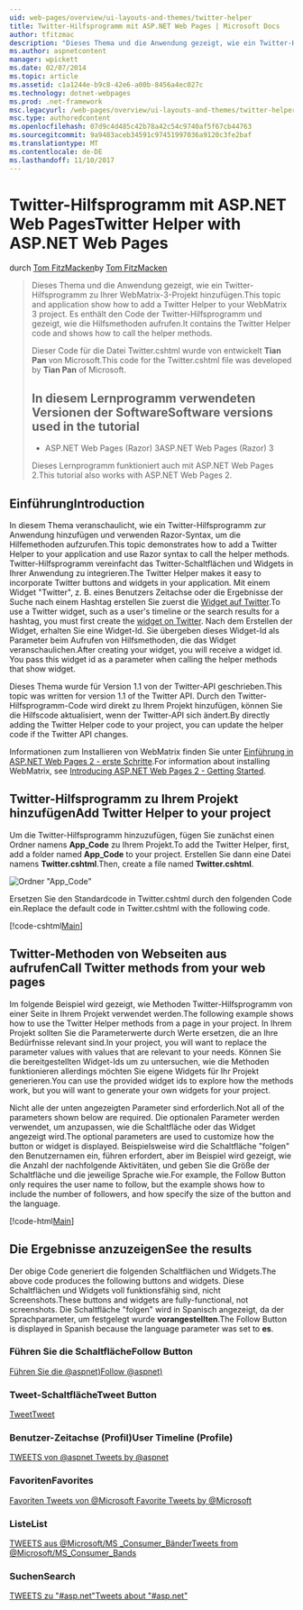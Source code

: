 ```yaml
---
uid: web-pages/overview/ui-layouts-and-themes/twitter-helper
title: Twitter-Hilfsprogramm mit ASP.NET Web Pages | Microsoft Docs
author: tfitzmac
description: "Dieses Thema und die Anwendung gezeigt, wie ein Twitter-Hilfsprogramm zu Ihrer WebMatrix-3-Projekt hinzufügen. Es enthält den Code der Twitter-Hilfsprogramm und zeigt, wie das Hilfsprogramm..."
ms.author: aspnetcontent
manager: wpickett
ms.date: 02/07/2014
ms.topic: article
ms.assetid: c1a1244e-b9c8-42e6-a00b-8456a4ec027c
ms.technology: dotnet-webpages
ms.prod: .net-framework
msc.legacyurl: /web-pages/overview/ui-layouts-and-themes/twitter-helper
msc.type: authoredcontent
ms.openlocfilehash: 07d9c4d485c42b78a42c54c9740af5f67cb44763
ms.sourcegitcommit: 9a9483aceb34591c97451997036a9120c3fe2baf
ms.translationtype: MT
ms.contentlocale: de-DE
ms.lasthandoff: 11/10/2017
---
```

<a name="twitter-helper-with-aspnet-web-pages"></a><span data-ttu-id="8f9c1-104">Twitter-Hilfsprogramm mit ASP.NET Web Pages</span><span class="sxs-lookup"><span data-stu-id="8f9c1-104">Twitter Helper with ASP.NET Web Pages</span></span>
====================
<span data-ttu-id="8f9c1-105">durch [Tom FitzMacken](https://github.com/tfitzmac)</span><span class="sxs-lookup"><span data-stu-id="8f9c1-105">by [Tom FitzMacken](https://github.com/tfitzmac)</span></span>

> <span data-ttu-id="8f9c1-106">Dieses Thema und die Anwendung gezeigt, wie ein Twitter-Hilfsprogramm zu Ihrer WebMatrix-3-Projekt hinzufügen.</span><span class="sxs-lookup"><span data-stu-id="8f9c1-106">This topic and application show how to add a Twitter Helper to your WebMatrix 3 project.</span></span> <span data-ttu-id="8f9c1-107">Es enthält den Code der Twitter-Hilfsprogramm und gezeigt, wie die Hilfsmethoden aufrufen.</span><span class="sxs-lookup"><span data-stu-id="8f9c1-107">It contains the Twitter Helper code and shows how to call the helper methods.</span></span>
> 
> <span data-ttu-id="8f9c1-108">Dieser Code für die Datei Twitter.cshtml wurde von entwickelt **Tian Pan** von Microsoft.</span><span class="sxs-lookup"><span data-stu-id="8f9c1-108">This code for the Twitter.cshtml file was developed by **Tian Pan** of Microsoft.</span></span>
> 
> ## <a name="software-versions-used-in-the-tutorial"></a><span data-ttu-id="8f9c1-109">In diesem Lernprogramm verwendeten Versionen der Software</span><span class="sxs-lookup"><span data-stu-id="8f9c1-109">Software versions used in the tutorial</span></span>
> 
> 
> - <span data-ttu-id="8f9c1-110">ASP.NET Web Pages (Razor) 3</span><span class="sxs-lookup"><span data-stu-id="8f9c1-110">ASP.NET Web Pages (Razor) 3</span></span>
>   
> 
> <span data-ttu-id="8f9c1-111">Dieses Lernprogramm funktioniert auch mit ASP.NET Web Pages 2.</span><span class="sxs-lookup"><span data-stu-id="8f9c1-111">This tutorial also works with ASP.NET Web Pages 2.</span></span>


## <a name="introduction"></a><span data-ttu-id="8f9c1-112">Einführung</span><span class="sxs-lookup"><span data-stu-id="8f9c1-112">Introduction</span></span>

<span data-ttu-id="8f9c1-113">In diesem Thema veranschaulicht, wie ein Twitter-Hilfsprogramm zur Anwendung hinzufügen und verwenden Razor-Syntax, um die Hilfemethoden aufzurufen.</span><span class="sxs-lookup"><span data-stu-id="8f9c1-113">This topic demonstrates how to add a Twitter Helper to your application and use Razor syntax to call the helper methods.</span></span> <span data-ttu-id="8f9c1-114">Twitter-Hilfsprogramm vereinfacht das Twitter-Schaltflächen und Widgets in Ihrer Anwendung zu integrieren.</span><span class="sxs-lookup"><span data-stu-id="8f9c1-114">The Twitter Helper makes it easy to incorporate Twitter buttons and widgets in your application.</span></span> <span data-ttu-id="8f9c1-115">Mit einem Widget "Twitter", z. B. eines Benutzers Zeitachse oder die Ergebnisse der Suche nach einem Hashtag erstellen Sie zuerst die [Widget auf Twitter](https://twitter.com/settings/widgets).</span><span class="sxs-lookup"><span data-stu-id="8f9c1-115">To use a Twitter widget, such as a user's timeline or the search results for a hashtag, you must first create the [widget on Twitter](https://twitter.com/settings/widgets).</span></span> <span data-ttu-id="8f9c1-116">Nach dem Erstellen der Widget, erhalten Sie eine Widget-Id. Sie übergeben dieses Widget-Id als Parameter beim Aufrufen von Hilfsmethoden, die das Widget veranschaulichen.</span><span class="sxs-lookup"><span data-stu-id="8f9c1-116">After creating your widget, you will receive a widget id. You pass this widget id as a parameter when calling the helper methods that show widget.</span></span>

<span data-ttu-id="8f9c1-117">Dieses Thema wurde für Version 1.1 von der Twitter-API geschrieben.</span><span class="sxs-lookup"><span data-stu-id="8f9c1-117">This topic was written for version 1.1 of the Twitter API.</span></span> <span data-ttu-id="8f9c1-118">Durch den Twitter-Hilfsprogramm-Code wird direkt zu Ihrem Projekt hinzufügen, können Sie die Hilfscode aktualisiert, wenn der Twitter-API sich ändert.</span><span class="sxs-lookup"><span data-stu-id="8f9c1-118">By directly adding the Twitter Helper code to your project, you can update the helper code if the Twitter API changes.</span></span>

<span data-ttu-id="8f9c1-119">Informationen zum Installieren von WebMatrix finden Sie unter [Einführung in ASP.NET Web Pages 2 - erste Schritte](../getting-started/introducing-aspnet-web-pages-2/getting-started.md).</span><span class="sxs-lookup"><span data-stu-id="8f9c1-119">For information about installing WebMatrix, see [Introducing ASP.NET Web Pages 2 - Getting Started](../getting-started/introducing-aspnet-web-pages-2/getting-started.md).</span></span>

## <a name="add-twitter-helper-to-your-project"></a><span data-ttu-id="8f9c1-120">Twitter-Hilfsprogramm zu Ihrem Projekt hinzufügen</span><span class="sxs-lookup"><span data-stu-id="8f9c1-120">Add Twitter Helper to your project</span></span>

<span data-ttu-id="8f9c1-121">Um die Twitter-Hilfsprogramm hinzuzufügen, fügen Sie zunächst einen Ordner namens **App\_Code** zu Ihrem Projekt.</span><span class="sxs-lookup"><span data-stu-id="8f9c1-121">To add the Twitter Helper, first, add a folder named **App\_Code** to your project.</span></span> <span data-ttu-id="8f9c1-122">Erstellen Sie dann eine Datei namens **Twitter.cshtml**.</span><span class="sxs-lookup"><span data-stu-id="8f9c1-122">Then, create a file named **Twitter.cshtml**.</span></span>

![Ordner "App_Code"](twitter-helper/_static/image1.png)

<span data-ttu-id="8f9c1-124">Ersetzen Sie den Standardcode in Twitter.cshtml durch den folgenden Code ein.</span><span class="sxs-lookup"><span data-stu-id="8f9c1-124">Replace the default code in Twitter.cshtml with the following code.</span></span>

[!code-cshtml[Main](twitter-helper/samples/sample1.cshtml)]

## <a name="call-twitter-methods-from-your-web-pages"></a><span data-ttu-id="8f9c1-125">Twitter-Methoden von Webseiten aus aufrufen</span><span class="sxs-lookup"><span data-stu-id="8f9c1-125">Call Twitter methods from your web pages</span></span>

<span data-ttu-id="8f9c1-126">Im folgende Beispiel wird gezeigt, wie Methoden Twitter-Hilfsprogramm von einer Seite in Ihrem Projekt verwendet werden.</span><span class="sxs-lookup"><span data-stu-id="8f9c1-126">The following example shows how to use the Twitter Helper methods from a page in your project.</span></span> <span data-ttu-id="8f9c1-127">In Ihrem Projekt sollten Sie die Parameterwerte durch Werte ersetzen, die an Ihre Bedürfnisse relevant sind.</span><span class="sxs-lookup"><span data-stu-id="8f9c1-127">In your project, you will want to replace the parameter values with values that are relevant to your needs.</span></span> <span data-ttu-id="8f9c1-128">Können Sie die bereitgestellten Widget-Ids um zu untersuchen, wie die Methoden funktionieren allerdings möchten Sie eigene Widgets für Ihr Projekt generieren.</span><span class="sxs-lookup"><span data-stu-id="8f9c1-128">You can use the provided widget ids to explore how the methods work, but you will want to generate your own widgets for your project.</span></span>

<span data-ttu-id="8f9c1-129">Nicht alle der unten angezeigten Parameter sind erforderlich.</span><span class="sxs-lookup"><span data-stu-id="8f9c1-129">Not all of the parameters shown below are required.</span></span> <span data-ttu-id="8f9c1-130">Die optionalen Parameter werden verwendet, um anzupassen, wie die Schaltfläche oder das Widget angezeigt wird.</span><span class="sxs-lookup"><span data-stu-id="8f9c1-130">The optional parameters are used to customize how the button or widget is displayed.</span></span> <span data-ttu-id="8f9c1-131">Beispielsweise wird die Schaltfläche "folgen" den Benutzernamen ein, führen erfordert, aber im Beispiel wird gezeigt, wie die Anzahl der nachfolgende Aktivitäten, und geben Sie die Größe der Schaltfläche und die jeweilige Sprache wie.</span><span class="sxs-lookup"><span data-stu-id="8f9c1-131">For example, the Follow Button only requires the user name to follow, but the example shows how to include the number of followers, and how specify the size of the button and the language.</span></span>

[!code-html[Main](twitter-helper/samples/sample2.html)]

## <a name="see-the-results"></a><span data-ttu-id="8f9c1-132">Die Ergebnisse anzuzeigen</span><span class="sxs-lookup"><span data-stu-id="8f9c1-132">See the results</span></span>

<span data-ttu-id="8f9c1-133">Der obige Code generiert die folgenden Schaltflächen und Widgets.</span><span class="sxs-lookup"><span data-stu-id="8f9c1-133">The above code produces the following buttons and widgets.</span></span> <span data-ttu-id="8f9c1-134">Diese Schaltflächen und Widgets voll funktionsfähig sind, nicht Screenshots.</span><span class="sxs-lookup"><span data-stu-id="8f9c1-134">These buttons and widgets are fully-functional, not screenshots.</span></span> <span data-ttu-id="8f9c1-135">Die Schaltfläche "folgen" wird in Spanisch angezeigt, da der Sprachparameter, um festgelegt wurde **vorangestellten**.</span><span class="sxs-lookup"><span data-stu-id="8f9c1-135">The Follow Button is displayed in Spanish because the language parameter was set to **es**.</span></span>

### <a name="follow-button"></a><span data-ttu-id="8f9c1-136">Führen Sie die Schaltfläche</span><span class="sxs-lookup"><span data-stu-id="8f9c1-136">Follow Button</span></span>

<span data-ttu-id="8f9c1-137">[Führen Sie die @aspnet)](https://twitter.com/aspnet)<script>!-Funktion ("d", "s", "Id") {Var Js, Fjs = d.getElementsByTagName(s) [0], p = /^http:/.test(d.location)? "http": "Https"; Wenn (! d.getElementById(id)) {Js = d.createElement(s); js.id = Id; js.src = p + ': / / platform.twitter.com/widgets.js'; fjs.parentNode.insertBefore (Js, Fjs);}} (Dokument, "Skript", 'Twitter-Wjs');</script></span><span class="sxs-lookup"><span data-stu-id="8f9c1-137">[Follow @aspnet)](https://twitter.com/aspnet)<script>!function (d, s, id) { var js, fjs = d.getElementsByTagName(s)[0], p = /^http:/.test(d.location) ? 'http' : 'https'; if (!d.getElementById(id)) { js = d.createElement(s); js.id = id; js.src = p + '://platform.twitter.com/widgets.js'; fjs.parentNode.insertBefore(js, fjs); } }(document, 'script', 'twitter-wjs');</script></span></span>

### <a name="tweet-button"></a><span data-ttu-id="8f9c1-138">Tweet-Schaltfläche</span><span class="sxs-lookup"><span data-stu-id="8f9c1-138">Tweet Button</span></span>

<span data-ttu-id="8f9c1-139">[Tweet](https://twitter.com/share)<script>!-Funktion ("d", "s", "Id") {Var Js, Fjs = d.getElementsByTagName(s) [0], p = /^http:/.test(d.location)? "http": "Https"; Wenn (! d.getElementById(id)) {Js = d.createElement(s); js.id = Id; js.src = p + ': / / platform.twitter.com/widgets.js'; fjs.parentNode.insertBefore (Js, Fjs);}} (Dokument, "Skript", 'Twitter-Wjs');</script></span><span class="sxs-lookup"><span data-stu-id="8f9c1-139">[Tweet](https://twitter.com/share)<script>!function (d, s, id) { var js, fjs = d.getElementsByTagName(s)[0], p = /^http:/.test(d.location) ? 'http' : 'https'; if (!d.getElementById(id)) { js = d.createElement(s); js.id = id; js.src = p + '://platform.twitter.com/widgets.js'; fjs.parentNode.insertBefore(js, fjs); } }(document, 'script', 'twitter-wjs');</script></span></span>

### <a name="user-timeline-profile"></a><span data-ttu-id="8f9c1-140">Benutzer-Zeitachse (Profil)</span><span class="sxs-lookup"><span data-stu-id="8f9c1-140">User Timeline (Profile)</span></span>

<span data-ttu-id="8f9c1-141">[TWEETS von @aspnet ](https://twitter.com/aspnet) <script>!-Funktion ("d", "s", "Id") {Var Js, Fjs = d.getElementsByTagName(s) [0], p = /^http:/.test(d.location)? "http": "Https"; Wenn (! d.getElementById(id)) {Js = d.createElement(s); js.id = Id; js.src = p + ": / / platform.twitter.com/widgets.js"; fjs.parentNode.insertBefore (Js, Fjs);}} (Dokument, "Skript", "Twitter-Wjs");</script></span><span class="sxs-lookup"><span data-stu-id="8f9c1-141">[Tweets by @aspnet](https://twitter.com/aspnet)<script>!function (d, s, id) { var js, fjs = d.getElementsByTagName(s)[0], p = /^http:/.test(d.location) ? 'http' : 'https'; if (!d.getElementById(id)) { js = d.createElement(s); js.id = id; js.src = p + "://platform.twitter.com/widgets.js"; fjs.parentNode.insertBefore(js, fjs); } }(document, "script", "twitter-wjs");</script></span></span>

### <a name="favorites"></a><span data-ttu-id="8f9c1-142">Favoriten</span><span class="sxs-lookup"><span data-stu-id="8f9c1-142">Favorites</span></span>

<span data-ttu-id="8f9c1-143">[Favoriten Tweets von @Microsoft ](https://twitter.com/Microsoft/favorites) <script>!-Funktion ("d", "s", "Id") {Var Js, Fjs = d.getElementsByTagName(s) [0], p = /^http:/.test(d.location)? "http": "Https"; Wenn (! d.getElementById(id)) {Js = d.createElement(s); js.id = Id; js.src = p + ": / / platform.twitter.com/widgets.js"; fjs.parentNode.insertBefore (Js, Fjs);}} (Dokument, "Skript", "Twitter-Wjs");</script></span><span class="sxs-lookup"><span data-stu-id="8f9c1-143">[Favorite Tweets by @Microsoft](https://twitter.com/Microsoft/favorites)<script>!function (d, s, id) { var js, fjs = d.getElementsByTagName(s)[0], p = /^http:/.test(d.location) ? 'http' : 'https'; if (!d.getElementById(id)) { js = d.createElement(s); js.id = id; js.src = p + "://platform.twitter.com/widgets.js"; fjs.parentNode.insertBefore(js, fjs); } }(document, "script", "twitter-wjs");</script></span></span>

### <a name="list"></a><span data-ttu-id="8f9c1-144">Liste</span><span class="sxs-lookup"><span data-stu-id="8f9c1-144">List</span></span>

<span data-ttu-id="8f9c1-145">[TWEETS aus @Microsoft/MS \_Consumer\_Bänder](https://twitter.com/microsoft/ms-consumer-brands/)<script>!-Funktion ("d", "s", "Id") {Var Js, Fjs = d.getElementsByTagName(s) [0], p = /^http:/.test(d.location)? "http": "Https"; Wenn (! d.getElementById(id)) {Js = d.createElement(s); js.id = Id; js.src = p + ": / / platform.twitter.com/widgets.js"; fjs.parentNode.insertBefore (Js, Fjs);}} (Dokument, "Skript", "Twitter-Wjs");</script></span><span class="sxs-lookup"><span data-stu-id="8f9c1-145">[Tweets from @Microsoft/MS\_Consumer\_Bands](https://twitter.com/microsoft/ms-consumer-brands/)<script>!function (d, s, id) { var js, fjs = d.getElementsByTagName(s)[0], p = /^http:/.test(d.location) ? 'http' : 'https'; if (!d.getElementById(id)) { js = d.createElement(s); js.id = id; js.src = p + "://platform.twitter.com/widgets.js"; fjs.parentNode.insertBefore(js, fjs); } }(document, "script", "twitter-wjs");</script></span></span>

### <a name="search"></a><span data-ttu-id="8f9c1-146">Suchen</span><span class="sxs-lookup"><span data-stu-id="8f9c1-146">Search</span></span>

<span data-ttu-id="8f9c1-147">[TWEETS zu &quot;#asp.net&quot;](https://twitter.com/search?q=%23asp.net)<script>!-Funktion ("d", "s", "Id") {Var Js, Fjs = d.getElementsByTagName(s) [0], p = /^http:/.test(d.location)? "http": "Https"; Wenn (! d.getElementById(id)) {Js = d.createElement(s); js.id = Id; js.src = p + ": / / platform.twitter.com/widgets.js"; fjs.parentNode.insertBefore (Js, Fjs);}} (Dokument, "Skript", "Twitter-Wjs");</script></span><span class="sxs-lookup"><span data-stu-id="8f9c1-147">[Tweets about &quot;#asp.net&quot;](https://twitter.com/search?q=%23asp.net)<script>!function (d, s, id) { var js, fjs = d.getElementsByTagName(s)[0], p = /^http:/.test(d.location) ? 'http' : 'https'; if (!d.getElementById(id)) { js = d.createElement(s); js.id = id; js.src = p + "://platform.twitter.com/widgets.js"; fjs.parentNode.insertBefore(js, fjs); } }(document, "script", "twitter-wjs");</script></span></span>
